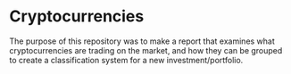 # Cryptocurrencies

The purpose of this repository was to make a report that examines what cryptocurrencies are trading on the market, and how they can be grouped to create a classification system for a new investment/portfolio.
